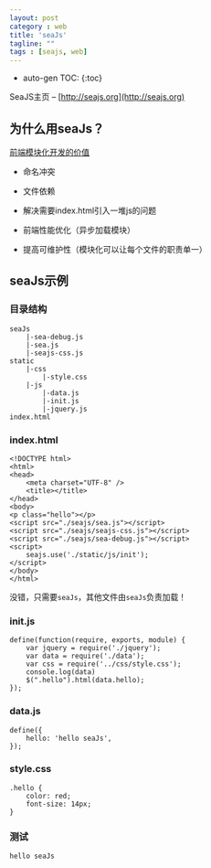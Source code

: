 ```yaml
---
layout: post
category : web
title: 'seaJs'
tagline: ""
tags : [seajs, web]
---
```


* auto-gen TOC:
{:toc}

SeaJS主页 – [http://seajs.org](http://seajs.org)

## 为什么用seaJs？

[前端模块化开发的价值](https://github.com/seajs/seajs/issues/547)

- 命名冲突

- 文件依赖

- 解决需要index.html引入一堆js的问题

- 前端性能优化（异步加载模块）

- 提高可维护性（模块化可以让每个文件的职责单一）

<!--break-->

## seaJs示例

### 目录结构

	seaJs
		|-sea-debug.js
		|-sea.js
		|-seajs-css.js
	static
		|-css
			|-style.css
		|-js
			|-data.js
			|-init.js
			|-jquery.js
	index.html

### index.html

	<!DOCTYPE html>
	<html>
	<head>
	    <meta charset="UTF-8" />
	    <title></title>
	</head>
	<body>
	<p class="hello"></p>
	<script src="./seajs/sea.js"></script>
	<script src="./seajs/seajs-css.js"></script>
	<script src="./seajs/sea-debug.js"></script>
	<script>
	    seajs.use('./static/js/init');
	</script>
	</body>
	</html>

没错，只需要`seaJs`，其他文件由`seaJs`负责加载！

### init.js
	
	define(function(require, exports, module) {
	    var jquery = require('./jquery');
	    var data = require('./data');
	    var css = require('../css/style.css');
	    console.log(data) 
	    $(".hello").html(data.hello);
	});

### data.js

	define({
	    hello: 'hello seaJs',
	});

### style.css

	.hello {
		color: red;
		font-size: 14px;
	}

### 测试

`hello seaJs`

